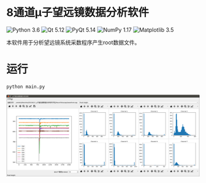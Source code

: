 # 8通道μ子望远镜数据分析软件

![Python 3.6](https://img.shields.io/badge/Python-3.8-blue.svg)
![Qt 5.12](https://img.shields.io/badge/Qt-5.12-blue.svg)
![PyQt 5.14](https://img.shields.io/badge/PyQt-5.14-blue.svg)
![NumPy 1.17](https://img.shields.io/badge/NumPy-1.17-blue.svg)
![Matplotlib 3.5](https://img.shields.io/badge/Matplotlib-3.5-blue.svg)

本软件用于分析望远镜系统采数程序产生root数据文件。

# 运行

    python main.py

![界面](./demo.png)
